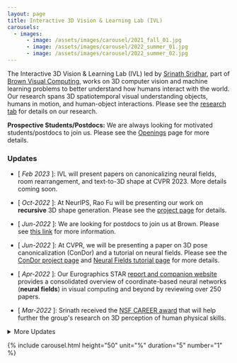 ```yaml
---
layout: page
title: Interactive 3D Vision & Learning Lab (IVL)
carousels:
  - images:
      - image: /assets/images/carousel/2021_fall_01.jpg
      - image: /assets/images/carousel/2022_summer_01.jpg
      - image: /assets/images/carousel/2022_summer_02.jpg
---
```


The Interactive 3D Vision & Learning Lab (IVL) led by [Srinath Sridhar](https://cs.brown.edu/people/ssrinath/), part of [Brown Visual Computing](https://visual.cs.brown.edu/), works on 3D computer vision and machine learning problems to better understand how humans interact with the world. Our research spans 3D spatiotemporal visual understanding objects, humans in motion, and human-object interactions. Please see the [research tab](https://ivl.cs.brown.edu/#/research) for details on our research.

<div class="alert alert-info" role="alert">
    <b>Prospective Students/Postdocs:</b> We are always looking for motivated students/postdocs to join us. Please see the <a href="/openings.html">Openings</a> page for more details.
</div>

### Updates

- \[ _Feb 2023_ \]: IVL will present papers on canonicalizing neural fields, room rearrangement, and text-to-3D shape at CVPR 2023. More details coming soon.

- \[ _Oct-2022_ \]: At NeurIPS, Rao Fu will be presenting our work on **recursive** 3D shape generation. Please see the [project page](https://ivl.cs.brown.edu/projects/shapecrafter) for details.

- \[ _Jun-2022_ \]: We are looking for postdocs to join us at Brown. Please see [this link](https://docs.google.com/forms/d/e/1FAIpQLSdwz7TSI92hy1ipJdaN_8Xqx-eKpts4YAkw1C8KA1fobo0qZA/viewform) for more information.

- \[ _Jun-2022_ \]: At CVPR, we will be presenting a paper on 3D pose canonicalization (ConDor) and a tutorial on neural fields. Please see the [ConDor project page](https://ivl.cs.brown.edu/ConDor/) and [Neural Fields tutorial page](https://neuralfields.cs.brown.edu/cvpr22.html) for more details.

- \[ _Apr-2022_ \]: Our Eurographics STAR [report and companion website](https://neuralfields.cs.brown.edu/) provides a consolidated overview of coordinate-based neural networks (**neural fields**) in visual computing and beyond by reviewing over 250 papers.

- \[ _Mar-2022_ \]: Srinath received the [NSF CAREER award](https://www.nsf.gov/awardsearch/showAward?AWD_ID=2143576) that will help further the group's research on 3D perception of human physical skills.

<details>
  <summary> More Updates </summary>

  <article markdown="1" class="post-content">

- \[ _Oct-2021_ \]: I helped co-organize the [Second 3DReps workshop](https://ivl.cs.brown.edu/3DReps/) at ICCV. The workshop recording is now available at this [link](https://www.youtube.com/watch?v=4VKTE1Svl30).

- \[ _Oct-2021_ \]: [HuMoR](https://geometry.stanford.edu/projects/humor/), a human motion model for robust pose estimation will be presented at ICCV 2021.

- \[ _Apr-2021_ \]: Srinath received a [Google Research Scholar](https://research.google/outreach/research-scholar-program/recipients/) award to further the group's research on object-centric perception/synthesis for mixed reality.

- \[ _Mar-2021_ \]: Our upcoming [ICRA paper](https://aadilmehdis.github.io/DRACO-Project-Page/) shows how to learn to densely reconstruct and canonicalize shapes with only weak supervision. Please see the [project page](https://aadilmehdis.github.io/DRACO-Project-Page/) for details, code, and data.

- \[ _Nov-2020_ \]: Our upcoming [NeurIPS spotlight](https://neurips.cc/Conferences/2020/Schedule?type=Spotlight) paper shows how to learn 3D canonical spatiotemporal representations of dynamically moving point clouds. Please see the [project page](https://geometry.stanford.edu/projects/caspr/) for details.

- \[ _Aug-2020_ \]: We organized the 3DReps Workshop at ECCV 2020. You can watch the recorded sessions on YouTube (Link: [Session 1](https://www.youtube.com/watch?v=XaaiwCqEWI4), [Session 2](https://www.youtube.com/watch?v=BskUrVASLB4)).

- \[ _Aug-2020_ \]: Upcoming paper at ECCV on [sparse multiview 3D surface recontruction](https://geometry.stanford.edu/projects/pix2surf/) aka Pix2Surf.

- \[ _Jan-2020_ \]: I am serving on the program committee (Area Chair) for [IEEE VR 2020](http://ieeevr.org/2020/).

- \[ _Jan-2020_ \]: Paper on [predicting object dynamics](https://geometry.stanford.edu/projects/learningdynamicsWACV2020/) of previously unseen objects accepted to WACV.

- \[ _Dec-2019_ \]: [Davis Rempe](https://davrempe.github.io/) is presenting our paper on [multi-view aggregation for 3D reconstruction](https://geometry.stanford.edu/projects/xnocs/) at NeurIPS. Code and datasets are available.

- \[ _Jun-2019_ \]: Watch the [interview](https://www.youtube.com/watch?v=Vz2yDmrVURQ) we did for our CVPR 2019 paper.

- \[ _May-2019_ \]: Our [paper](https://storage.googleapis.com/pirk.io/projects/learning_interactions/index.html) on learning to generate human-object interactions was awarded an [honorable mention](https://cs.brown.edu/people/ssrinath/misc/photos/EG2019_HonMention_crop.jpg) at Eurographics 2019. Read my blog post on this work on the [SAIL Blog](http://ai.stanford.edu/blog/generate-human-object/).

- \[ _Mar-2019_ \]: Can we estimate the 6D pose and size of novel object instances never encountered before? Our upcoming [CVPR oral paper](https://arxiv.org/abs/1901.02970) shows one way ([video](https://www.youtube.com/watch?v=UsfoLcInlhM)).

- \[ _Mar-2019_ \]: Read my [Twitter thread](https://twitter.com/drsrinathsridha/status/1113314946136268800) about interesting hand facts that you may not have known before.

</article>

</details>

{% include carousel.html height="50" unit="%" duration="5" number="1" %}

<!-- TODO: improve carousel https://getbootstrap.com/docs/5.0/components/carousel/ -->
